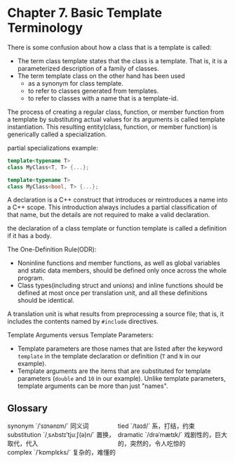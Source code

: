 # Chapter 7. Basic Template Terminology

<!-- vim-markdown-toc GFM -->

<!-- vim-markdown-toc -->



There is some confusion about how a class that is a template is called:

- The term class template states that the class is a template. That is, it is a parameterized description of a family of classes.
- The term template class on the other hand has been used
    + as a synonym for class template.
    + to refer to classes generated from templates.
    + to refer to classes with a name that is a template-id.

The process of creating a regular class, function, or member function from a template by substituting actual values for its arguments is called template instantiation. This resulting entity(class, function, or member function) is generically called a specialization.

partial specializations example:

```c++
template<typename T>
class MyClass<T, T> {...};

template<typename T> 
class MyClass<bool, T> {...};
```

A declaration is a C++ construct that introduces or reintroduces a name into a C++ scope. This introduction always includes a partial classification of that name, but the details are not required to make a valid declaration. 

the declaration of a class template or function template is called a definition if it has a body.

The One-Definition Rule(ODR):

- Noninline functions and member functions, as well as global variables and static data members, should be defined only once across the whole program.
- Class types(including struct and unions) and inline functions should be defined at most once per translation unit, and all these definitions should be identical.

A translation unit is what results from preprocessing a source file; that is, it includes the contents named by `#include` directives.

Template Arguments versus Template Parameters:

- Template parameters are those names that are listed after the keyword `template` in the template declaration or definition (`T` and `N` in our example).
- Template arguments are the items that are substituted for template parameters (`double` and `10` in our example). Unlike template parameters, template arguments can be more than just "names".



## Glossary

<div style="width: 50%; float:left;">synonym `/ˈsɪnənɪm/` 同义词</div>
<div style="width: 50%; float:left;">tied `/taɪd/` 系，打结，约束</div>
<div style="width: 50%; float:left;">substitution `/ˌsʌbstɪ'tjuːʃ(ə)n/` 置换，取代，代入</div>
<div style="width: 50%; float:left;">dramatic `/drəˈmætɪk/` 戏剧性的，巨大的，突然的，令人吃惊的</div>
<div style="width: 50%; float:left;">complex `/ˈkɒmplɛks/` 复杂的，难懂的</div>
